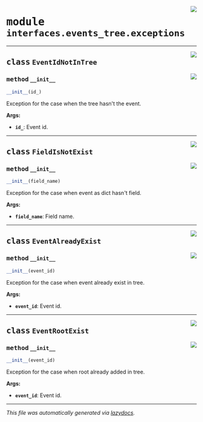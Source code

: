 <!-- markdownlint-disable -->

<a href="../../th2_data_services/interfaces/events_tree/exceptions.py#L0"><img align="right" style="float:right;" src="https://img.shields.io/badge/-source-cccccc?style=flat-square"></a>

# <kbd>module</kbd> `interfaces.events_tree.exceptions`






---

<a href="../../th2_data_services/interfaces/events_tree/exceptions.py#L16"><img align="right" style="float:right;" src="https://img.shields.io/badge/-source-cccccc?style=flat-square"></a>

## <kbd>class</kbd> `EventIdNotInTree`




<a href="../../th2_data_services/interfaces/events_tree/exceptions.py#L17"><img align="right" style="float:right;" src="https://img.shields.io/badge/-source-cccccc?style=flat-square"></a>

### <kbd>method</kbd> `__init__`

```python
__init__(id_)
```

Exception for the case when the tree hasn't the event. 



**Args:**
 
 - <b>`id_`</b>:  Event id. 





---

<a href="../../th2_data_services/interfaces/events_tree/exceptions.py#L29"><img align="right" style="float:right;" src="https://img.shields.io/badge/-source-cccccc?style=flat-square"></a>

## <kbd>class</kbd> `FieldIsNotExist`




<a href="../../th2_data_services/interfaces/events_tree/exceptions.py#L30"><img align="right" style="float:right;" src="https://img.shields.io/badge/-source-cccccc?style=flat-square"></a>

### <kbd>method</kbd> `__init__`

```python
__init__(field_name)
```

Exception for the case when event as dict hasn't field. 



**Args:**
 
 - <b>`field_name`</b>:  Field name. 





---

<a href="../../th2_data_services/interfaces/events_tree/exceptions.py#L42"><img align="right" style="float:right;" src="https://img.shields.io/badge/-source-cccccc?style=flat-square"></a>

## <kbd>class</kbd> `EventAlreadyExist`




<a href="../../th2_data_services/interfaces/events_tree/exceptions.py#L43"><img align="right" style="float:right;" src="https://img.shields.io/badge/-source-cccccc?style=flat-square"></a>

### <kbd>method</kbd> `__init__`

```python
__init__(event_id)
```

Exception for the case when event already exist in tree. 



**Args:**
 
 - <b>`event_id`</b>:  Event id. 





---

<a href="../../th2_data_services/interfaces/events_tree/exceptions.py#L55"><img align="right" style="float:right;" src="https://img.shields.io/badge/-source-cccccc?style=flat-square"></a>

## <kbd>class</kbd> `EventRootExist`




<a href="../../th2_data_services/interfaces/events_tree/exceptions.py#L56"><img align="right" style="float:right;" src="https://img.shields.io/badge/-source-cccccc?style=flat-square"></a>

### <kbd>method</kbd> `__init__`

```python
__init__(event_id)
```

Exception for the case when root already added in tree. 



**Args:**
 
 - <b>`event_id`</b>:  Event id. 







---

_This file was automatically generated via [lazydocs](https://github.com/ml-tooling/lazydocs)._
